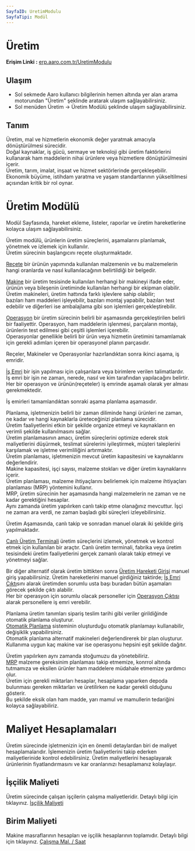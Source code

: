 ```yaml
---
SayfaID: UretimModulu
SayfaTipi: Modül
---
```


# Üretim

**Erişim Linki :** [erp.aaro.com.tr/UretimModulu](erp.aaro.com.tr/UretimModulu)

## Ulaşım

- Sol sekmede Aaro kullanıcı bilgilerinin hemen altında yer alan arama motorundan "Üretim" şeklinde aratarak ulaşım sağlayabilirsiniz.
- Sol menüden Üretim -> Üretim Modülü şeklinde ulaşım sağlayabilirsiniz. 

## Tanım 

Üretim, mal ve hizmetlerin ekonomik değer yaratmak amacıyla dönüştürülmesi sürecidir.  
Doğal kaynaklar, iş gücü, sermaye ve teknoloji gibi üretim faktörlerini kullanarak ham maddelerin nihai ürünlere veya hizmetlere dönüştürülmesini içerir.    
Üretim, tarım, imalat, inşaat ve hizmet  sektörlerinde gerçekleşebilir.   
Ekonomik büyüme, istihdam yaratma ve yaşam standartlarının yükseltilmesi açısından kritik bir rol oynar. 


# Üretim Modülü 

Modül Sayfasında, hareket ekleme, listeler, raporlar ve üretim hareketlerine kolayca ulaşım sağlayabilirsiniz.


Üretim modülü, ürünlerin üretim süreçlerini, aşamalarını planlamak, yönetmek ve izlemek için kullanılır.   
Üretim sürecinin başlangıcını reçete oluşturmaktadır. 

[Reçete](../Uretim/Recete.md) bir ürünün yapımında kullanılan malzemenin ve bu malzemelerin hangi oranlarda ve nasıl kullanılacağının belirtildiği bir belgedir.

[Makine](../Uretim/MakineListesi.md) bir üretim tesisinde kullanılan herhangi bir makineyi ifade eder, ürünün veya bileşenin üretiminde kullanılan herhangi bir ekipman olabilir.   
Üretim makineleri, üretim hattında farklı işlevlere sahip olabilir;   
bazıları ham maddeleri işleyebilir, bazıları montaj yapabilir, bazıları test edebilir ve diğerleri ise ambalajlama gibi son işlemleri gerçekleştirebilir.

[Operasyon](../Uretim/OperasyonListesi.md) bir üretim sürecinin belirli bir aşamasında gerçekleştirilen belirli bir faaliyettir.
Operasyon, ham maddelerin işlenmesi, parçaların montajı, ürünlerin test edilmesi gibi çeşitli işlemleri içerebilir.   
Operasyonlar genellikle belirli bir ürün veya hizmetin üretimini tamamlamak için gerekli adımları içeren bir operasyonel planın parçasıdır.

Reçeler, Makineler ve Operasyonlar hazırlandıktan sonra ikinci aşama, iş emridir.

[İş Emri](../Uretim/IsEmri.md) bir işin yapılması için çalışanlara veya birimlere verilen talimatlardır. 
İş emri bir işin ne zaman, nerede, nasıl ve kim tarafından yapılacağını belirtir.
Her bir operasyon ve ürünün(reçeteler) iş emrinde aşamalı olarak yer alması gerekmektedir.

İş emirleri tamamlandıktan sonraki aşama planlama aşamasıdır.

Planlama, işletmenizin belirli bir zaman diliminde hangi ürünleri ne zaman, ne kadar ve hangi kaynaklarla üreteceğinizi planlama sürecidir.   
Üretim faaliyetlerini etkin bir şekilde organize etmeyi ve kaynakların en verimli şekilde kullanılmasını sağlar.  
Üretim planlamasının amacı, üretim süreçlerini optimize ederek stok maliyetlerini düşürmek, teslimat sürelerini iyileştirmek, müşteri taleplerini karşılamak ve işletme verimliliğini artırmaktır.   
Üretim planlaması, işletmenizin mevcut üretim kapasitesini ve kaynaklarını değerlendirir.   
Makine kapasitesi, işçi sayısı, malzeme stokları ve diğer üretim kaynaklarını içerir.  
Üretim planlaması, malzeme ihtiyaçlarını belirlemek için malzeme ihtiyaçları planlaması (MRP) yöntemini kullanır.   
MRP, üretim sürecinin her aşamasında hangi malzemelerin ne zaman ve ne kadar gerektiğini hesaplar.   
Aynı zamanda üretim yapılırken canlı takip etme olanağınız mevcuttur. İşçi ne zaman ara verdi, ne zaman başladı gibi süreçleri izleyebilirsiniz.

Üretim Aşamasında, canlı takip ve sonradan manuel olarak iki şekilde giriş yapılmaktadır. 

[Canlı Üretim Terminali](../Uretim/Terminal.md) üretim süreçlerini izlemek, yönetmek ve kontrol etmek için kullanılan bir araçtır. 
Canlı üretim terminali, fabrika veya üretim tesisindeki üretim faaliyetlerini gerçek zamanlı olarak takip etmeyi ve yönetmeyi sağlar. 

Bir diğer alternatif olarak üretim bittikten sonra [Üretim Hareketi Girişi](../Uretim/HizliUretimHareketi.md) manuel giriş yapabilirsiniz.
   Üretim hareketlerini manuel girdiğiniz taktirde;
[İş Emri Çıktı](../Uretim/IsEmriCıktı.md)sını alarak üretimden sorumlu usta başı buradan bütün aşamaları görecek şekilde çıktı alabilir.  
Her bir operasyon için sorumlu olacak personeller için [Operasyon Çıktısı](../Uretim/OperasyonCikti.md) alarak personellere iş emri verebilir.

Planlama üretim tanımları sipariş teslim tarihi gibi veriler girildiğinde otomatik planlama oluşturur.  
[Otomatik Planlama](../Uretim/OtomatikPlanlama.md) sisteminin oluşturduğu otomatik planlamayı kullanabilir, değişiklik yapabilirsiniz.   
Otomatik planlama alternatif makineleri değerlendirerek bir plan oluşturur. Kullanıma uygun kaç makine var ise operasyonu hepsini eşit şekilde dağıtır. 

Üretim yapılırken aynı zamanda stoğumuzu da yönetebiliriz.  
[MRP](../Uretim/Mrp.md) malzeme gereksinim planlaması takip etmemize, konrrol altında tutmamıza ve eksilen ürünler ham maddelere müdahale etmemize yardımcı olur.   
Üretim için gerekli miktarları hesaplar, hesaplama yaparken depoda bulunması gereken miktarları ve üretilirken ne kadar gerekli olduğunu gösterir.  
Bu şekilde eksik olan ham madde, yarı mamul ve mamullerin tedariğini kolayca sağlayabiliriz.


# Maliyet Hesaplamaları 

Üretim sürecinde işletmenizin için en önemli detaylardan biri de maliyet hesaplamalarıdır.
İşlemenizin üretim faaliyetlerini takip ederken maliyetlerinide kontrol edebilirsiniz.
Üretim maliyetlerini hesaplayarak ürünlerinin fiyatlandırmasını ve kar oranlarınızı hesaplamanız kolaylaşır.

## İşçilik Maliyeti 

Üretim sürecinde çalışan işçilerin çalışma maliyetleridir. Detaylı bilgi için tıklayınız. [İşçilik Maliyeti](../Uretim/İscilikMaliyeti.md)

## Birim Maliyeti

Makine masraflarının hesapları ve işçilik hesaplarının toplamıdır. Detaylı bilgi için tıklayınız. [Çalışma Mal. / Saat](../Uretim/BirimMaliyeti.md)


